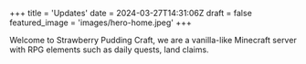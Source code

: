 +++
title = 'Updates'
date = 2024-03-27T14:31:06Z
draft = false
featured_image = 'images/hero-home.jpeg'
+++

Welcome to Strawberry Pudding Craft, we are a vanilla-like Minecraft server with RPG elements such as daily quests, land claims.

